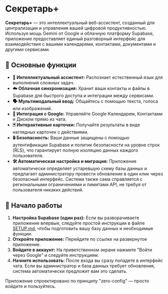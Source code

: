 # Секретарь+

**Секретарь+** — это интеллектуальный веб-ассистент, созданный для централизации и управления вашей цифровой продуктивностью. Используя мощь Gemini от Google и облачную платформу Supabase, приложение предоставляет единый разговорный интерфейс для взаимодействия с вашими календарями, контактами, документами и другими сервисами.

## 🚀 Основные функции

- **🧠 Интеллектуальный ассистент:** Распознает естественный язык для выполнения сложных задач.
- **☁️ Облачная синхронизация:** Хранит ваши контакты и файлы в Supabase для быстрого доступа и интеграции между сервисами.
- **🗣️ Мультимодальный ввод:** Общайтесь с помощью текста, голоса или изображений.
- **📅 Интеграция с Google:** Управляйте Google Календарем, Контактами и Диском прямо из чата.
- **🃏 Интерактивные карточки:** Получайте результаты в виде наглядных карточек с действиями.
- **🔒 Безопасность:** Ваши данные защищены с помощью аутентификации Supabase и политик безопасности на уровне строк (RLS), что гарантирует полную изоляцию данных каждого пользователя.
- **🛠️ Автоматическая настройка и миграция:** Приложение автоматически определяет устаревшую схему базы данных и предлагает администратору провести обновление в один клик через безопасный интерфейс. Система также сама справляется с региональными ограничениями и лимитами API, не требуя от пользователя никаких действий.

## 🚀 Начало работы

1.  **Настройка Supabase (один раз):** Если вы разворачиваете приложение впервые, следуйте простой инструкции в файле [SETUP.md](./SETUP.md), чтобы подготовить вашу базу данных и необходимые функции.
2.  **Откройте приложение:** Перейдите по ссылке на развернутое приложение.
3.  **Войдите в аккаунт:** На приветственном экране нажмите "Войти через Google" и следуйте инструкциям.
4.  **Начните использовать:** После входа вы сразу попадете в интерфейс чата. Если вы администратор и база данных требует обновления, система автоматически предложит вам это сделать.

Приложение спроектировано по принципу "zero-config" — просто войдите и пользуйтесь.